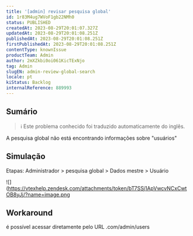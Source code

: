```yaml
---
title: '[admin] revisar pesquisa global'
id: 1r83M4ug7WVoF1gb22NMh0
status: PUBLISHED
createdAt: 2023-08-29T20:01:07.327Z
updatedAt: 2023-08-29T20:01:08.251Z
publishedAt: 2023-08-29T20:01:08.251Z
firstPublishedAt: 2023-08-29T20:01:08.251Z
contentType: knownIssue
productTeam: Admin
author: 2mXZkbi0oi061KicTExNjo
tag: Admin
slugEN: admin-review-global-search
locale: pt
kiStatus: Backlog
internalReference: 889993
---
```


## Sumário

>ℹ️ Este problema conhecido foi traduzido automaticamente do inglês.


A pesquisa global não está encontrando informações sobre "usuários"

## Simulação


Etapas:
Administrador > pesquisa global > Dados mestre > Usuário

 ![](https://vtexhelp.zendesk.com/attachments/token/bT7SSj1ApVwcvNCxCwtOB8yJj/?name=image.png

## Workaround


é possível acessar diretamente pelo URL .com/admin/users





